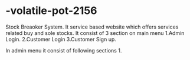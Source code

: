 # -volatile-pot-2156

Stock Breaoker System.
It service based website which offers services related buy and sole stocks.
It consist of 3 section on main menu 1.Admin Login. 2.Customer Login 3.Customer Sign up.



In admin menu it consist of following sections
1.
